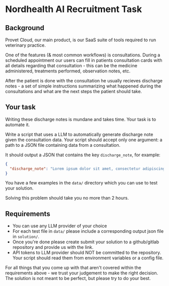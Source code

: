 # Nordhealth AI Recruitment Task

## Background

Provet Cloud, our main product, is our SaaS suite of tools required to run veterinary practice.

One of the features (& most common workflows) is consultations. During a scheduled appointment our users can fill in 
patients consultation cards with all details regarding that consultation - this can be the medicine administered, 
treatments performed, observation notes, etc.

After the patient is done with the consultation he usually recieves discharge notes - a set of simple instructions 
summarizing what happened during the consultations and what are the next steps the patient should take.

## Your task

Writing these discharge notes is mundane and takes time. Your task is to automate it.

Write a script that uses a LLM to automatically generate discharge note given the consultation data. Your script should 
accept only one argument: a path to a JSON file containing data from a consultation.

It should output a JSON that contains the key `discharge_note`, for example:

```json
{
  "discharge_note": "Lorem ipsum dolor sit amet, consectetur adipiscing elit, sed do eiusmod tempor incididunt ..."
}
```

You have a few examples in the `data/` directory which you can use to test your solution.

Solving this problem should take you no more than 2 hours.

## Requirements

* You can use any LLM provider of your choice
* For each test file in `data/` please include a corresponding output json file in `solution/`.
* Once you're done please create submit your solution to a github/gitlab repository and provide us with the link.
* API tokens to LLM provider should NOT be committed to the repository. 
  Your script should read them from environment variables or a config file.

For all things that you come up with that aren't covered within the requirements above - we trust your judgement to 
make the right decision. The solution is not meant to be perfect, but please try to do your best.

